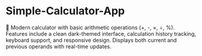 # Simple-Calculator-App
🔢 Modern calculator with basic arithmetic operations (+, -, ×, ÷, %). Features include a clean dark-themed interface, calculation history tracking, keyboard support, and responsive design. Displays both current and previous operands with real-time updates.
